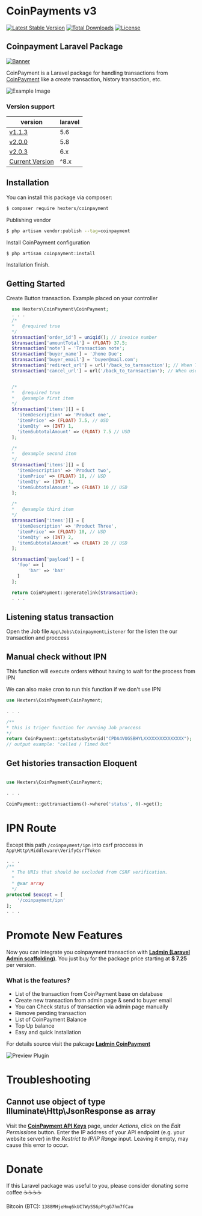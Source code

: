 # CoinPayments v3

[![Latest Stable Version](https://poser.pugx.org/hexters/coinpayment/v/stable)](https://packagist.org/packages/hexters/coinpayment)
[![Total Downloads](https://poser.pugx.org/hexters/coinpayment/downloads)](https://packagist.org/packages/hexters/coinpayment)
[![License](https://poser.pugx.org/hexters/coinpayment/license)](https://packagist.org/packages/hexters/coinpayment)

## Coinpayment Laravel Package

[![Banner](https://www.coinpayments.net/images/b/banner6_728x90-3.jpg)](https://www.coinpayments.net/index.php?ref=3dc0c5875304cc5cc1d98782c2741cb5)

CoinPayment is a Laravel package for handling transactions from [CoinPayment](https://www.coinpayments.net/index.php?ref=3dc0c5875304cc5cc1d98782c2741cb5) like a create transaction, history transaction, etc.

![Example Image](https://github.com/hexters/CoinPayment/blob/master/sample/examplev3.png?raw=true)

### Version support
| version | laravel |
|-|-|
|[v1.1.3](https://github.com/hexters/CoinPayment/releases/tag/v1.1.3)|5.6|
|[v2.0.0](https://github.com/hexters/CoinPayment)|5.8|
|[v2.0.3](https://github.com/hexters/CoinPayment)|6.x|
|[Current Version](https://github.com/hexters/CoinPayment)|^8.x|

## Installation
You can install this package via composer:
```bash
$ composer require hexters/coinpayment
```

Publishing vendor
```bash
$ php artisan vendor:publish --tag=coinpayment
```

Install CoinPayment configuration
```bash
$ php artisan coinpayment:install
```

Installation finish.

## Getting Started
Create Button transaction. Example placed on your controller
```php
  use Hexters\CoinPayment\CoinPayment;
  . . . 
  /*
  *   @required true
  */
  $transaction['order_id'] = uniqid(); // invoice number
  $transaction['amountTotal'] = (FLOAT) 37.5;
  $transaction['note'] = 'Transaction note';
  $transaction['buyer_name'] = 'Jhone Due';
  $transaction['buyer_email'] = 'buyer@mail.com';
  $transaction['redirect_url'] = url('/back_to_tarnsaction'); // When Transaction was comleted
  $transaction['cancel_url'] = url('/back_to_tarnsaction'); // When user click cancel link


  /*
  *   @required true
  *   @example first item
  */
  $transaction['items'][] = [
    'itemDescription' => 'Product one',
    'itemPrice' => (FLOAT) 7.5, // USD
    'itemQty' => (INT) 1,
    'itemSubtotalAmount' => (FLOAT) 7.5 // USD
  ];

  /*
  *   @example second item
  */
  $transaction['items'][] = [
    'itemDescription' => 'Product two',
    'itemPrice' => (FLOAT) 10, // USD
    'itemQty' => (INT) 1,
    'itemSubtotalAmount' => (FLOAT) 10 // USD
  ];

  /*
  *   @example third item
  */
  $transaction['items'][] = [
    'itemDescription' => 'Product Three',
    'itemPrice' => (FLOAT) 10, // USD
    'itemQty' => (INT) 2,
    'itemSubtotalAmount' => (FLOAT) 20 // USD
  ];

  $transaction['payload'] = [
    'foo' => [
        'bar' => 'baz'
    ]
  ];

  return CoinPayment::generatelink($transaction);
  . . . 
```

## Listening status transaction

Open the Job file `App\Jobs\CoinpaymentListener` for the listen the our transaction and proccess

## Manual check without IPN

This function will execute orders without having to wait for the process from IPN

We can also make cron to run this function if we don't use IPN

```php
use Hexters\CoinPayment\CoinPayment;

. . .

/**
* this is triger function for running Job proccess
*/
return CoinPayment::getstatusbytxnid("CPDA4VUGSBHYLXXXXXXXXXXXXXXX");
// output example: "celled / Timed Out"

```

## Get histories transaction Eloquent
```php

use Hexters\CoinPayment\CoinPayment;

. . .

CoinPayment::gettransactions()->where('status', 0)->get();
```

# IPN Route

Except this path `/coinpayment/ipn` into csrf proccess in `App\Http\Middleware\VerifyCsrfToken` 
```php
. . .
/**
  * The URIs that should be excluded from CSRF verification.
  *
  * @var array
  */
protected $except = [
    '/coinpayment/ipn'
]; 
. . .
```

# Promote New Features
Now you can integrate you coinpayment transaction with [**Ladmin (Laravel Admin scaffolding)**](https://github.com/hexters/ladmin). You just buy for the package price starting at **$ 7.25** per version. 

### What is the features?
- List of the transaction from CoinPayment base on database
- Create new transaction from admin page & send to buyer email
- You can Check status of transaction via admin page manually
- Remove pending transaction
- List of CoinPayment Balance
- Top Up balance
- Easy and quick Installation

For details source visit the pakcage [**Ladmin CoinPayment**](https://ppmarket.org/browse/hexters-ladmin-coinpayment)

![Preview Plugin](https://github.com/hexters/CoinPayment/blob/master/sample/detail-trx.png?raw=true)

# Troubleshooting
## Cannot use object of type Illuminate\Http\JsonResponse as array
Visit the [**CoinPayment API Keys**](https://www.coinpayments.net/index.php?cmd=acct_api_keys) page, under *Actions*, click on the *Edit Permissions* button. Enter the IP address of your API endpoint (e.g. your website server) in the *Restrict to IP/IP Range* input. Leaving it empty, may cause this error to occur.

# Donate
If this Laravel package was useful to you, please consider donating some coffee ☕☕☕☕

Bitcoin (BTC): `1388MHjeHmq6kUC7WpSS6pPtgG7hm7fCau`
